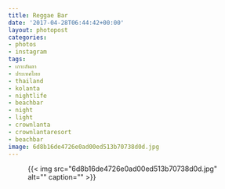 ```yaml
---
title: Reggae Bar
date: '2017-04-28T06:44:42+00:00'
layout: photopost
categories:
- photos
- instagram
tags:
- เกาะลันตา
- ประเทศไทย
- thailand
- kolanta
- nightlife
- beachbar
- night
- light
- crownlanta
- crownlantaresort
- beachbar
image: 6d8b16de4726e0ad00ed513b70738d0d.jpg
---
```


<figure class="photo photo--square">
  {{< img src="6d8b16de4726e0ad00ed513b70738d0d.jpg" alt="" caption="" >}}

</figure>




